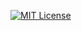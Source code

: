 [![MIT License][license-shield]][license-url]
<!-- [![LinkedIn][linkedin-shield]][linkedin-url] -->



<!-- MARKDOWN LINKS & IMAGES -->
<!-- https://www.markdownguide.org/basic-syntax/#reference-style-links -->

[license-shield]: https://img.shields.io/badge/License-MIT-yellow.svg
[license-url]: https://github.com/huongnguyen1709/PhoneBook-App/blob/main/LICENSE.txt
